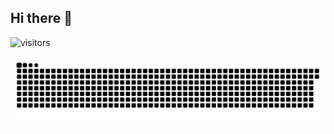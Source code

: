 ## Hi there 👋

![visitors](https://visitor-badge.laobi.icu/badge?page_id=cyril-lamirand)

![GitHub Snake](https://raw.githubusercontent.com/OfficialCodeVoyage/OfficialCodeVoyage/refs/heads/output/github-snake-dark.svg)
